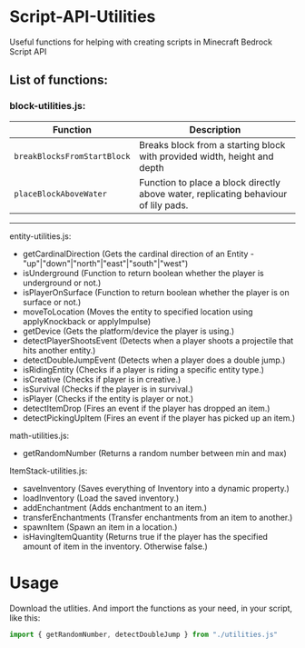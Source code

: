 # Script-API-Utilities
Useful functions for helping with creating scripts in Minecraft Bedrock Script API  

## List of functions:

### block-utilities.js:
| Function | Description |
|----------|-------------|
| `breakBlocksFromStartBlock` | Breaks block from a starting block with provided width, height and depth |
| `placeBlockAboveWater` | Function to place a block directly above water, replicating behaviour of lily pads. |

---

entity-utilities.js:
- getCardinalDirection (Gets the cardinal direction of an Entity - "up"|"down"|"north"|"east"|"south"|"west")
- isUnderground (Function to return boolean whether the player is underground or not.)
- isPlayerOnSurface (Function to return boolean whether the player is on surface or not.)
- moveToLocation (Moves the entity to specified location using applyKnockback or applyImpulse)
- getDevice (Gets the platform/device the player is using.)
- detectPlayerShootsEvent (Detects when a player shoots a projectile that hits another entity.)
- detectDoubleJumpEvent (Detects when a player does a double jump.)
- isRidingEntity (Checks if a player is riding a specific entity type.)
- isCreative (Checks if player is in creative.)
- isSurvival (Checks if the player is in survival.)
- isPlayer (Checks if the entity is player or not.)
- detectItemDrop (Fires an event if the player has dropped an item.)
- detectPickingUpItem (Fires an event if the player has picked up an item.)

math-utilities.js:
- getRandomNumber (Returns a random number between min and max)

ItemStack-utilities.js:
- saveInventory (Saves everything of Inventory into a dynamic property.)
- loadInventory (Load the saved inventory.)
- addEnchantment (Adds enchantment to an item.)
- transferEnchantments (Transfer enchantments from an item to another.)
- spawnItem (Spawn an item in a location.)
- isHavingItemQuantity (Returns true if the player has the specified amount of item in the inventory. Otherwise false.)

# Usage
Download the utlities.
And import the functions as your need, in your script, like this:
```js
import { getRandomNumber, detectDoubleJump } from "./utilities.js"
```
